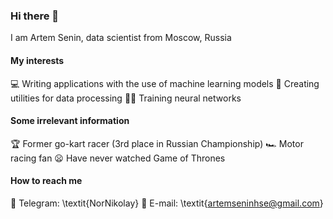 ### Hi there 👋

I am Artem Senin, data scientist from Moscow, Russia

#### My interests

💻 Writing applications with the use of machine learning models
🔧 Creating utilities for data processing
💪🏻 Training neural networks

#### Some irrelevant information

🏆 Former go-kart racer (3rd place in Russian Championship)
🏎️ Motor racing fan
😦 Have never watched Game of Thrones

#### How to reach me
📱 Telegram: \textit{NorNikolay}
📩 E-mail: \textit{artemseninhse@gmail.com}

<!--
**artemseninhse/artemseninhse** is a ✨ _special_ ✨ repository because its `README.md` (this file) appears on your GitHub profile.

Here are some ideas to get you started:

- 🔭 I’m currently working on ...
- 🌱 I’m currently learning ...
- 👯 I’m looking to collaborate on ...
- 🤔 I’m looking for help with ...
- 💬 Ask me about ...
- 📫 How to reach me: ...
- 😄 Pronouns: ...
- ⚡ Fun fact: ...
-->
